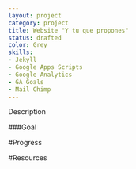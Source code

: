 ```yaml
---
layout: project
category: project
title: Website "Y tu que propones"
status: drafted
color: Grey
skills:
- Jekyll
- Google Apps Scripts
- Google Analytics
- GA Goals
- Mail Chimp 
---
```


Description


###Goal


#Progress


#Resources

